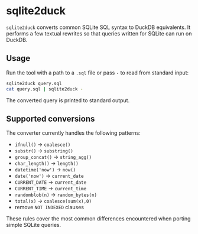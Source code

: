 # sqlite2duck

`sqlite2duck` converts common SQLite SQL syntax to DuckDB equivalents. It performs a few textual rewrites so that queries written for SQLite can run on DuckDB.

## Usage

Run the tool with a path to a `.sql` file or pass `-` to read from standard input:

```bash
sqlite2duck query.sql
cat query.sql | sqlite2duck -
```

The converted query is printed to standard output.

## Supported conversions

The converter currently handles the following patterns:

- `ifnull()` -> `coalesce()`
- `substr()` -> `substring()`
- `group_concat()` -> `string_agg()`
- `char_length()` -> `length()`
- `datetime('now')` -> `now()`
- `date('now')` -> `current_date`
- `CURRENT_DATE` -> `current_date`
- `CURRENT_TIME` -> `current_time`
- `randomblob(n)` -> `random_bytes(n)`
- `total(x)` -> `coalesce(sum(x),0)`
- remove `NOT INDEXED` clauses

These rules cover the most common differences encountered when porting simple
SQLite queries.
